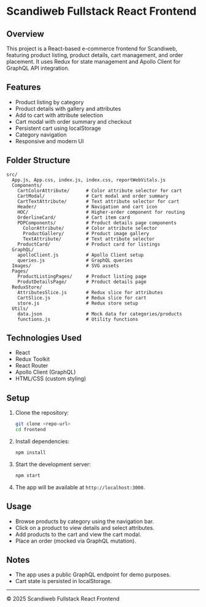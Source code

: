 # Scandiweb Fullstack React Frontend

## Overview
This project is a React-based e-commerce frontend for Scandiweb, featuring product listing, product details, cart management, and order placement. It uses Redux for state management and Apollo Client for GraphQL API integration.

## Features
- Product listing by category
- Product details with gallery and attributes
- Add to cart with attribute selection
- Cart modal with order summary and checkout
- Persistent cart using localStorage
- Category navigation
- Responsive and modern UI

## Folder Structure
```
src/
  App.js, App.css, index.js, index.css, reportWebVitals.js
  Components/
    CartColorAttribute/      # Color attribute selector for cart
    CartModal/               # Cart modal and order summary
    CartTextAttribute/       # Text attribute selector for cart
    Header/                  # Navigation and cart icon
    HOC/                     # Higher-order component for routing
    OrderlineCard/           # Cart item card
    PDPComponents/           # Product details page components
      ColorAttribute/        # Color attribute selector
      ProductGallery/        # Product image gallery
      TextAttribute/         # Text attribute selector
    ProductCard/             # Product card for listings
  GraphQL/
    apolloClient.js          # Apollo Client setup
    queries.js               # GraphQL queries
  Images/                    # SVG assets
  Pages/
    ProductListingPages/     # Product listing page
    ProdutDetailsPage/       # Product details page
  ReduxStore/
    AttributesSlice.js       # Redux slice for attributes
    CartSlice.js             # Redux slice for cart
    store.js                 # Redux store setup
  Utils/
    data.json                # Mock data for categories/products
    functions.js             # Utility functions
```

## Technologies Used
- React
- Redux Toolkit
- React Router
- Apollo Client (GraphQL)
- HTML/CSS (custom styling)

## Setup
1. Clone the repository:
   ```bash
   git clone <repo-url>
   cd frontend
   ```
2. Install dependencies:
   ```bash
   npm install
   ```
3. Start the development server:
   ```bash
   npm start
   ```
4. The app will be available at `http://localhost:3000`.

## Usage
- Browse products by category using the navigation bar.
- Click on a product to view details and select attributes.
- Add products to the cart and view the cart modal.
- Place an order (mocked via GraphQL mutation).

## Notes
- The app uses a public GraphQL endpoint for demo purposes.
- Cart state is persisted in localStorage.

---

© 2025 Scandiweb Fullstack React Frontend
